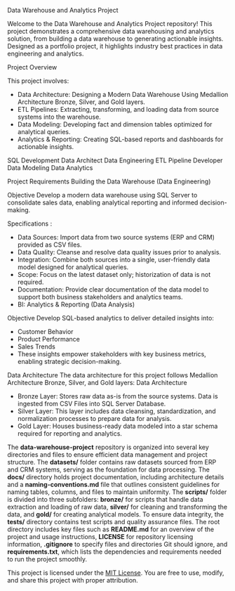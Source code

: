 Data Warehouse and Analytics Project

Welcome to the Data Warehouse and Analytics Project repository! 
This project demonstrates a comprehensive data warehousing and analytics solution, from building a data warehouse to generating actionable insights. Designed as a portfolio project, it highlights industry best practices in data engineering and analytics.

Project Overview

This project involves:
* Data Architecture: Designing a Modern Data Warehouse Using Medallion Architecture Bronze, Silver, and Gold layers.
* ETL Pipelines: Extracting, transforming, and loading data from source systems into the warehouse.
* Data Modeling: Developing fact and dimension tables optimized for analytical queries.
* Analytics & Reporting: Creating SQL-based reports and dashboards for actionable insights.

SQL Development
Data Architect
Data Engineering
ETL Pipeline Developer
Data Modeling
Data Analytics

Project Requirements
Building the Data Warehouse (Data Engineering)


Objective
Develop a modern data warehouse using SQL Server to consolidate sales data, enabling analytical reporting and informed decision-making.

Specifications : 

* Data Sources: Import data from two source systems (ERP and CRM) provided as CSV files.
* Data Quality: Cleanse and resolve data quality issues prior to analysis.
* Integration: Combine both sources into a single, user-friendly data model designed for analytical queries.
* Scope: Focus on the latest dataset only; historization of data is not required.
* Documentation: Provide clear documentation of the data model to support both business stakeholders and analytics teams.
* BI: Analytics & Reporting (Data Analysis)

Objective
Develop SQL-based analytics to deliver detailed insights into:

* Customer Behavior
* Product Performance
* Sales Trends
* These insights empower stakeholders with key business metrics, enabling strategic decision-making.


Data Architecture
The data architecture for this project follows Medallion Architecture Bronze, Silver, and Gold layers: Data Architecture

* Bronze Layer: Stores raw data as-is from the source systems. Data is ingested from CSV Files into SQL Server Database.
* Silver Layer: This layer includes data cleansing, standardization, and normalization processes to prepare data for analysis.
* Gold Layer: Houses business-ready data modeled into a star schema required for reporting and analytics.

The **data-warehouse-project** repository is organized into several key directories and files to ensure efficient data management and project structure. The **datasets/** folder contains raw datasets sourced from ERP and CRM systems, serving as the foundation for data processing. The **docs/** directory holds project documentation, including architecture details and a **naming-conventions.md** file that outlines consistent guidelines for naming tables, columns, and files to maintain uniformity. The **scripts/** folder is divided into three subfolders: **bronze/** for scripts that handle data extraction and loading of raw data, **silver/** for cleaning and transforming the data, and **gold/** for creating analytical models. To ensure data integrity, the **tests/** directory contains test scripts and quality assurance files. The root directory includes key files such as **README.md** for an overview of the project and usage instructions, **LICENSE** for repository licensing information, **.gitignore** to specify files and directories Git should ignore, and **requirements.txt**, which lists the dependencies and requirements needed to run the project smoothly.

This project is licensed under the [MIT License](LICENSE). You are free to use, modify, and share this project with proper attribution.
